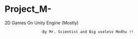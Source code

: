 # Project_M-
2D Games On Unity Engine (Mostly)
        
					-By Mr. Scientist and Big useless Modhu !!
